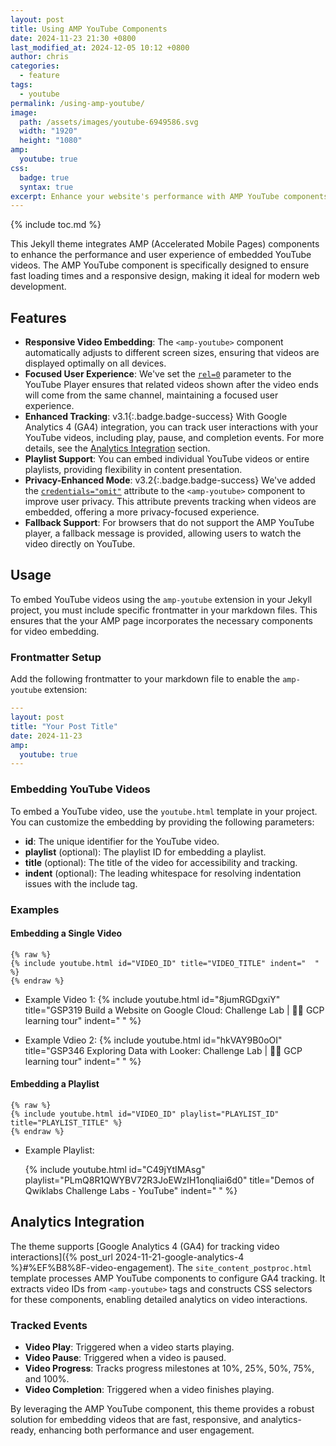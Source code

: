 ```yaml
---
layout: post
title: Using AMP YouTube Components
date: 2024-11-23 21:30 +0800
last_modified_at: 2024-12-05 10:12 +0800
author: chris
categories:
  - feature
tags:
  - youtube
permalink: /using-amp-youtube/
image:
  path: /assets/images/youtube-6949586.svg
  width: "1920"
  height: "1080"
amp:
  youtube: true
css:
  badge: true
  syntax: true
excerpt: Enhance your website's performance with AMP YouTube components for fast, responsive video embedding and improved user experience.
---
```


{% include toc.md %}

This Jekyll theme integrates AMP (Accelerated Mobile Pages) components to enhance the performance and user experience of embedded YouTube videos. The AMP YouTube component is specifically designed to ensure fast loading times and a responsive design, making it ideal for modern web development.

## Features

- **Responsive Video Embedding**: The `<amp-youtube>` component automatically adjusts to different screen sizes, ensuring that videos are displayed optimally on all devices.
- **Focused User Experience**: We've set the [`rel=0`][rel=0] parameter to the YouTube Player ensures that related videos shown after the video ends will come from the same channel, maintaining a focused user experience.
- **Enhanced Tracking**: <span>v3.1</span>{:.badge.badge-success} With Google Analytics 4 (GA4) integration, you can track user interactions with your YouTube videos, including play, pause, and completion events. For more details, see the [Analytics Integration](#analytics-integration) section.
- **Playlist Support**: You can embed individual YouTube videos or entire playlists, providing flexibility in content presentation.
- **Privacy-Enhanced Mode**: <span>v3.2</span>{:.badge.badge-success} We've added the [`credentials="omit"`][credentials=omit] attribute to the `<amp-youtube>` component to improve user privacy. This attribute prevents tracking when videos are embedded, offering a more privacy-focused experience.
- **Fallback Support**: For browsers that do not support the AMP YouTube player, a fallback message is provided, allowing users to watch the video directly on YouTube.

[credentials=omit]: https://amp.dev/documentation/components/amp-youtube#credentials-(optional)
[rel=0]: https://developers.google.com/youtube/player_parameters#rel

## Usage

To embed YouTube videos using the `amp-youtube` extension in your Jekyll project, you must include specific frontmatter in your markdown files. This ensures that the your AMP page incorporates the necessary components for video embedding.

### Frontmatter Setup

Add the following frontmatter to your markdown file to enable the `amp-youtube` extension:

```yaml
---
layout: post
title: "Your Post Title"
date: 2024-11-23
amp:
  youtube: true
---
```

### Embedding YouTube Videos

To embed a YouTube video, use the `youtube.html` template in your project. You can customize the embedding by providing the following parameters:

- **id**: The unique identifier for the YouTube video.
- **playlist** (optional): The playlist ID for embedding a playlist.
- **title** (optional): The title of the video for accessibility and tracking.
- **indent** (optional): The leading whitespace for resolving indentation issues with the include tag.

### Examples

#### Embedding a Single Video

```liquid
{% raw %}
{% include youtube.html id="VIDEO_ID" title="VIDEO_TITLE" indent="  " %}
{% endraw %}
```

- Example Video 1:
  {% include youtube.html id="8jumRGDgxiY" title="GSP319 Build a Website on Google Cloud: Challenge Lab | 🐱‍🏍 GCP learning tour" indent="  " %}

- Example Vdieo 2:
  {% include youtube.html id="hkVAY9B0oOI" title="GSP346 Exploring Data with Looker: Challenge Lab | 🐱‍🏍 GCP learning tour" indent="  " %}

#### Embedding a Playlist  

```liquid
{% raw %}
{% include youtube.html id="VIDEO_ID" playlist="PLAYLIST_ID" title="PLAYLIST_TITLE" %}
{% endraw %}
```

- Example Playlist:

  {% include youtube.html id="C49jYtIMAsg" playlist="PLmQ8R1QWYBV72R3JoEWzIH1onqIiai6d0" title="Demos of Qwiklabs Challenge Labs - YouTube" indent="  " %}

## Analytics Integration

The theme supports [Google Analytics 4 (GA4) for tracking video interactions]({% post_url 2024-11-21-google-analytics-4 %}#%EF%B8%8F-video-engagement). The `site_content_postproc.html` template processes AMP YouTube components to configure GA4 tracking. It extracts video IDs from `<amp-youtube>` tags and constructs CSS selectors for these components, enabling detailed analytics on video interactions.

### Tracked Events

- **Video Play**: Triggered when a video starts playing.
- **Video Pause**: Triggered when a video is paused.
- **Video Progress**: Tracks progress milestones at 10%, 25%, 50%, 75%, and 100%.
- **Video Completion**: Triggered when a video finishes playing.

By leveraging the AMP YouTube component, this theme provides a robust solution for embedding videos that are fast, responsive, and analytics-ready, enhancing both performance and user engagement.
